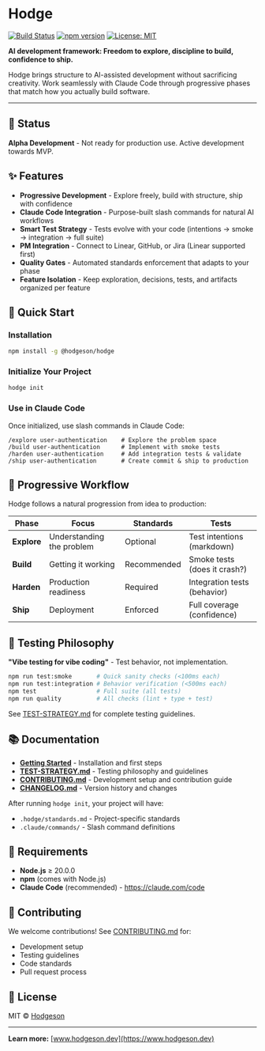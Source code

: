 # Hodge

[![Build Status](https://img.shields.io/github/actions/workflow/status/hodgeson-dev/hodge/quality.yml?branch=main)](https://github.com/hodgeson-dev/hodge/actions)
[![npm version](https://img.shields.io/npm/v/@hodgeson/hodge)](https://www.npmjs.com/package/@hodgeson/hodge)
[![License: MIT](https://img.shields.io/badge/License-MIT-yellow.svg)](https://opensource.org/licenses/MIT)

**AI development framework: Freedom to explore, discipline to build, confidence to ship.**

Hodge brings structure to AI-assisted development without sacrificing creativity. Work seamlessly with Claude Code through progressive phases that match how you actually build software.

---

## 🚧 Status

**Alpha Development** - Not ready for production use. Active development towards MVP.

## ✨ Features

- **Progressive Development** - Explore freely, build with structure, ship with confidence
- **Claude Code Integration** - Purpose-built slash commands for natural AI workflows
- **Smart Test Strategy** - Tests evolve with your code (intentions → smoke → integration → full suite)
- **PM Integration** - Connect to Linear, GitHub, or Jira (Linear supported first)
- **Quality Gates** - Automated standards enforcement that adapts to your phase
- **Feature Isolation** - Keep exploration, decisions, tests, and artifacts organized per feature

## 🚀 Quick Start

### Installation

```bash
npm install -g @hodgeson/hodge
```

### Initialize Your Project

```bash
hodge init
```

### Use in Claude Code

Once initialized, use slash commands in Claude Code:

```
/explore user-authentication    # Explore the problem space
/build user-authentication      # Implement with smoke tests
/harden user-authentication     # Add integration tests & validate
/ship user-authentication       # Create commit & ship to production
```

## 📖 Progressive Workflow

Hodge follows a natural progression from idea to production:

| Phase | Focus | Standards | Tests |
|-------|-------|-----------|-------|
| **Explore** | Understanding the problem | Optional | Test intentions (markdown) |
| **Build** | Getting it working | Recommended | Smoke tests (does it crash?) |
| **Harden** | Production readiness | Required | Integration tests (behavior) |
| **Ship** | Deployment | Enforced | Full coverage (confidence) |

## 🧪 Testing Philosophy

**"Vibe testing for vibe coding"** - Test behavior, not implementation.

```bash
npm run test:smoke       # Quick sanity checks (<100ms each)
npm run test:integration # Behavior verification (<500ms each)
npm test                 # Full suite (all tests)
npm run quality          # All checks (lint + type + test)
```

See [TEST-STRATEGY.md](./TEST-STRATEGY.md) for complete testing guidelines.

## 📚 Documentation

- **[Getting Started](./docs/getting-started.md)** - Installation and first steps
- **[TEST-STRATEGY.md](./TEST-STRATEGY.md)** - Testing philosophy and guidelines
- **[CONTRIBUTING.md](./CONTRIBUTING.md)** - Development setup and contribution guide
- **[CHANGELOG.md](./CHANGELOG.md)** - Version history and changes

After running `hodge init`, your project will have:
- `.hodge/standards.md` - Project-specific standards
- `.claude/commands/` - Slash command definitions

## 🔧 Requirements

- **Node.js** ≥ 20.0.0
- **npm** (comes with Node.js)
- **Claude Code** (recommended) - https://claude.com/code

## 🤝 Contributing

We welcome contributions! See [CONTRIBUTING.md](./CONTRIBUTING.md) for:
- Development setup
- Testing guidelines
- Code standards
- Pull request process

## 📜 License

MIT © [Hodgeson](https://www.hodgeson.dev)

---

**Learn more:** [www.hodgeson.dev](https://www.hodgeson.dev)
